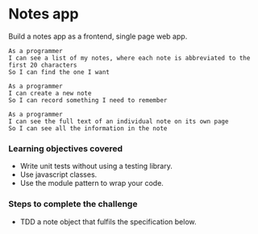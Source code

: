 # Notes app

Build a notes app as a frontend, single page web app.

```
As a programmer
I can see a list of my notes, where each note is abbreviated to the first 20 characters
So I can find the one I want
```

```
As a programmer
I can create a new note
So I can record something I need to remember
```

```
As a programmer
I can see the full text of an individual note on its own page
So I can see all the information in the note
```

### Learning objectives covered

- Write unit tests without using a testing library.
- Use javascript classes.
- Use the module pattern to wrap your code.

### Steps to complete the challenge

* TDD a note object that fulfils the specification below.
